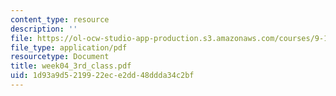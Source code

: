 ```yaml
---
content_type: resource
description: ''
file: https://ol-ocw-studio-app-production.s3.amazonaws.com/courses/9-12-experimental-molecular-neurobiology-fall-2006/1d93a9d5219922ece2dd48ddda34c2bf_week04_3rd_class.pdf
file_type: application/pdf
resourcetype: Document
title: week04_3rd_class.pdf
uid: 1d93a9d5-2199-22ec-e2dd-48ddda34c2bf
---
```

